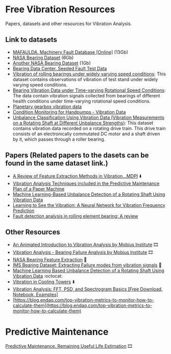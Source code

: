 # Free Vibration Resources 
Papers, datasets and other resources for Vibration Analysis.

## Link to datasets

- [MAFAULDA. Machinery Fault Database [Online]](http://www02.smt.ufrj.br/~offshore/mfs/page_01.html) (13Gb)
- [NASA Bearing Dataset](https://www.kaggle.com/vinayak123tyagi/bearing-dataset) (6Gb)
- [Another NASA Bearing Dataset](https://ti.arc.nasa.gov/tech/dash/groups/pcoe/prognostic-data-repository/) (1Gb)
- [Bearing Data Center. Seeded Fault Test Data](https://csegroups.case.edu/bearingdatacenter/pages/download-data-file)
- [Vibration of rolling bearings under widely varying speed conditions](https://data.mendeley.com/datasets/6k6fbzc6vv/1]): This dataset contains observations of vibration of test stand under widely varying speed conditions.
- [Bearing Vibration Data under Time-varying Rotational Speed Conditions](https://data.mendeley.com/datasets/v43hmbwxpm/1): The data contain vibration signals collected from bearings of different health conditions under time-varying rotational speed conditions. 
- [Planetary gearbox vibration data](https://researchdata.up.ac.za/articles/dataset/Planetary_gearbox_vibration_data/13476525)
- [Condition Monitoring for Handpumps - Vibration Data](https://ieee-dataport.org/open-access/condition-monitoring-handpumps-vibration-data)
- [Unbalance Classification Using Vibration Data (Vibration Measurements on a Rotating Shaft at Different Unbalance Strengths)](https://paperswithcode.com/dataset/unbalance-classification-using-vibration-data): This dataset contains vibration data recorded on a rotating drive train. This drive train consists of an electronically commutated DC motor and a shaft driven by it, which passes through a roller bearing.

## Papers (Related papers to the dasets can be found in the same dataset link.)
- [A Review of Feature Extraction Methods in Vibration...MDPI](https://www.mdpi.com/2075-1702/5/4/21/pdf#:~:text=In%20particular%2C%20skewness%20is%20used,a%20skewness%20value%20of%20zero.) ⬇️
- [Vibration Analysis Techniques included in the Predictive Maintenance Plan of a Paper Machine](https://academica-e.unavarra.es/xmlui/bitstream/2454/33716/1/TFG_IbarrolaGutierrez_Paula.pdf)
- [Machine Learning-Based Unbalance Detection of a Rotating Shaft Using Vibration Data](https://arxiv.org/pdf/2005.12742v3.pdf)
- [Learning to See the Vibration: A Neural Network for Vibration Frequency Prediction](https://www.mdpi.com/1424-8220/18/8/2530)
- [Fault detection analysis in rolling element bearing: A review](https://www.sciencedirect.com/science/article/pii/S221478531730250X)

## Other Resources
- [An Animated Introduction to Vibration Analysis by Mobius Institute](https://www.youtube.com/watch?v=Vj1xmze3GlE&ab_channel=MobiusInstitute) :film_strip:
- [Vibration Analysis - Bearing Failure Analysis by Mobius Institute](https://www.youtube.com/watch?v=dEn2Qvh_qjc&list=RDCMUCPGma5yqgDzxwdhBw77OweA&index=2&ab_channel=MobiusInstitute) :film_strip:
- [NASA Bearing Feature Extraction](https://www.kaggle.com/yasirabd/nasa-bearing-feature-extraction) 📓
- [IMS Bearing Dataset: Extracting Failure modes from vibration signals](http://mkalikatzarakis.eu/wp-content/uploads/2018/12/IMS_dset.html) 📓
- [Machine Learning Based Unbalance Detection of a Rotating Shaft Using Vibration Data](https://github.com/deepinsights-analytica/ieee-etfa2020-paper) :octocat:
- [Vibration in Cooling Towers](http://www.vibration.org/Presentation/Vibration%20Of%20Cooling%20Tower%20Fans%202015,%20Part%201.pdf) ⬇️
- [Vibration Analysis: FFT, PSD, and Spectrogram Basics [Free Download, Notebook, Examples]](https://blog.endaq.com/vibration-analysis-fft-psd-and-spectrogram)
- [https://blog.endaq.com/top-vibration-metrics-to-monitor-how-to-calculate-them](https://blog.endaq.com/top-vibration-metrics-to-monitor-how-to-calculate-them)

# Predictive Maintenance
[Predictive Maintenance. Remaining Useful Life Estimation](https://www.youtube.com/watch?v=Dd_4rbWYgI4&ab_channel=MATLAB) :film_strip:
